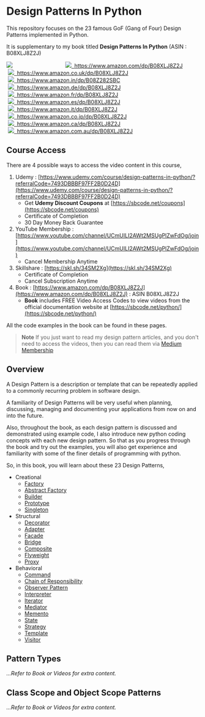 # Design Patterns In Python

This repository focuses on the 23 famous GoF (Gang of Four) Design Patterns implemented in Python.

It is supplementary to my book titled **Design Patterns In Python** (ASIN : B08XLJ8Z2J)

<img style="float:left; min-width:150px;" src="./img/dp_python_250.jpg">

&nbsp;<a href="https://www.amazon.com/dp/B08XLJ8Z2J"><img src="/img/flag_us.gif">&nbsp; https://www.amazon.com/dp/B08XLJ8Z2J</a><br/>
&nbsp;<a href="https://www.amazon.co.uk/dp/B08XLJ8Z2J"><img src="/img/flag_uk.gif">&nbsp; https://www.amazon.co.uk/dp/B08XLJ8Z2J</a><br/>
&nbsp;<a href="https://www.amazon.in/dp/B08Z282SBC"><img src="/img/flag_in.gif">&nbsp; https://www.amazon.in/dp/B08Z282SBC</a><br/>
&nbsp;<a href="https://www.amazon.de/dp/B08XLJ8Z2J"><img src="/img/flag_de.gif">&nbsp; https://www.amazon.de/dp/B08XLJ8Z2J</a><br/>
&nbsp;<a href="https://www.amazon.fr/dp/B08XLJ8Z2J"><img src="/img/flag_fr.gif">&nbsp; https://www.amazon.fr/dp/B08XLJ8Z2J</a><br/>
&nbsp;<a href="https://www.amazon.es/dp/B08XLJ8Z2J"><img src="/img/flag_es.gif">&nbsp; https://www.amazon.es/dp/B08XLJ8Z2J</a><br/>
&nbsp;<a href="https://www.amazon.it/dp/B08XLJ8Z2J"><img src="/img/flag_it.gif">&nbsp; https://www.amazon.it/dp/B08XLJ8Z2J</a><br/>
&nbsp;<a href="https://www.amazon.co.jp/dp/B08XLJ8Z2J"><img src="/img/flag_jp.gif">&nbsp; https://www.amazon.co.jp/dp/B08XLJ8Z2J</a><br/>
&nbsp;<a href="https://www.amazon.ca/dp/B08XLJ8Z2J"><img src="/img/flag_ca.gif">&nbsp; https://www.amazon.ca/dp/B08XLJ8Z2J</a><br/>
&nbsp;<a href="https://www.amazon.com.au/dp/B08XLJ8Z2J"><img src="/img/flag_au.gif">&nbsp; https://www.amazon.com.au/dp/B08XLJ8Z2J</a>

## Course Access

There are 4 possible ways to access the video content in this course,

1. Udemy : [https://www.udemy.com/course/design-patterns-in-python/?referralCode=7493DBBBF97FF2B0D24D](https://www.udemy.com/course/design-patterns-in-python/?referralCode=7493DBBBF97FF2B0D24D)
   - Get **Udemy Discount Coupons** at [https://sbcode.net/coupons](https://sbcode.net/coupons)
   - Certificate of Completion
   - 30 Day Money Back Guarantee
2. YouTube Membership : [https://www.youtube.com/channel/UCmUILI2AWt2MSUgPlZwFdOg/join](https://www.youtube.com/channel/UCmUILI2AWt2MSUgPlZwFdOg/join)
   - Cancel Membership Anytime
3. Skillshare : [https://skl.sh/34SM2Xg](https://skl.sh/34SM2Xg)
   - Certificate of Completion
   - Cancel Subscription Anytime
4. Book : [https://www.amazon.com/dp/B08XLJ8Z2J](https://www.amazon.com/dp/B08XLJ8Z2J) : ASIN B08XLJ8Z2J
   - **Book** includes FREE Video Access Codes to view videos from the official documentation website at [https://sbcode.net/python/](https://sbcode.net/python/)

All the code examples in the book can be found in these pages.

<!-- prettier-ignore -->
>  **Note**
   If you just want to read my design pattern articles, and you don't need to access the videos, then you can read them via [Medium Membership](https://sean-bradley.medium.com/membership)



## Overview

A Design Pattern is a description or template that can be repeatedly applied to a commonly recurring problem in software design.

A familiarity of Design Patterns will be very useful when planning, discussing, managing and documenting your applications from now on and into the future.

Also, throughout the book, as each design pattern is discussed and demonstrated using example code, I also introduce new python coding concepts with each new design pattern. So that as you progress through the book and try out the examples, you will also get experience and familiarity with some of the finer details of programming with python.

So, in this book, you will learn about these 23 Design Patterns,

- Creational
  - [Factory](factory)
  - [Abstract Factory](abstract_factory)
  - [Builder](builder)
  - [Prototype](prototype)
  - [Singleton](singleton)
- Structural
  - [Decorator](decorator)
  - [Adapter](adapter)
  - [Facade](facade)
  - [Bridge](bridge)
  - [Composite](composite)
  - [Flyweight](flyweight)
  - [Proxy](proxy)
- Behavioral
  - [Command](command)
  - [Chain of Responsibility](chain_of_responsibility)
  - [Observer Pattern](observer)
  - [Interpreter](interpreter)
  - [Iterator](iterator)
  - [Mediator](mediator)
  - [Memento](memento)
  - [State](state)
  - [Strategy](strategy)
  - [Template](template)
  - [Visitor](visitor)

## Pattern Types

_...Refer to Book or Videos for extra content._

## Class Scope and Object Scope Patterns

_...Refer to Book or Videos for extra content._
